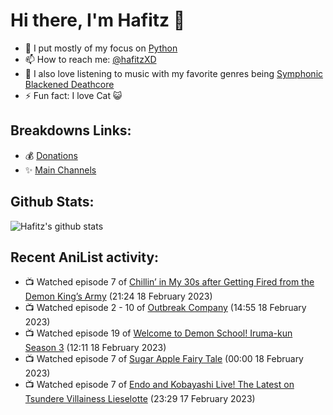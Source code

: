 # Hi there, I'm Hafitz 👋
- 🐍 I put mostly of my focus on [Python](https://python.org)
- 📫 How to reach me: [@hafitzXD](https://t.me/hafitzXD)
- 🎵 I also love listening to music with my favorite genres being [Symphonic Blackened Deathcore](https://youtu.be/qyYmS_iBcy4)
- ⚡ Fun fact: I love Cat 😺

## Breakdowns Links:
- 💰 [Donations](https://t.me/TheBreakdowns/2)
- ✨ [Main Channels](https://t.me/TheBreakdowns)

## Github Stats:
![Hafitz's github stats](https://github-readme-stats.vercel.app/api?username=breakdowns&show_icons=true&count_private=true&bg_color=00000000&text_color=777)

## Recent AniList activity:
<!-- ANILIST_ACTIVITY:start -->

-   📺 Watched episode 7 of [Chillin’ in My 30s after Getting Fired from the Demon King’s Army](https://anilist.co/anime/152523) (21:24 18 February 2023)
-   📺 Watched episode 2 - 10 of [Outbreak Company](https://anilist.co/anime/19369) (14:55 18 February 2023)
-   📺 Watched episode 19 of [Welcome to Demon School! Iruma-kun Season 3](https://anilist.co/anime/139092) (12:11 18 February 2023)
-   📺 Watched episode 7 of [Sugar Apple Fairy Tale](https://anilist.co/anime/139821) (00:00 18 February 2023)
-   📺 Watched episode 7 of [Endo and Kobayashi Live! The Latest on Tsundere Villainess Lieselotte](https://anilist.co/anime/143064) (23:29 17 February 2023)

<!-- ANILIST_ACTIVITY:end -->
